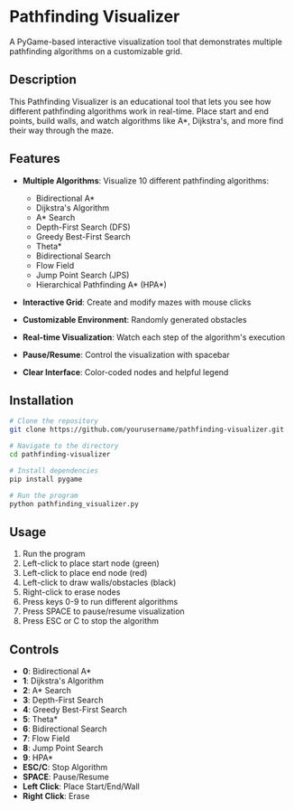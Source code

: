 # Pathfinding Visualizer

A PyGame-based interactive visualization tool that demonstrates multiple pathfinding algorithms on a customizable grid.

## Description

This Pathfinding Visualizer is an educational tool that lets you see how different pathfinding algorithms work in real-time. Place start and end points, build walls, and watch algorithms like A*, Dijkstra's, and more find their way through the maze.

## Features

- **Multiple Algorithms**: Visualize 10 different pathfinding algorithms:
  - Bidirectional A*
  - Dijkstra's Algorithm
  - A* Search
  - Depth-First Search (DFS)
  - Greedy Best-First Search
  - Theta*
  - Bidirectional Search
  - Flow Field
  - Jump Point Search (JPS)
  - Hierarchical Pathfinding A* (HPA*)

- **Interactive Grid**: Create and modify mazes with mouse clicks
- **Customizable Environment**: Randomly generated obstacles
- **Real-time Visualization**: Watch each step of the algorithm's execution
- **Pause/Resume**: Control the visualization with spacebar
- **Clear Interface**: Color-coded nodes and helpful legend

## Installation

```bash
# Clone the repository
git clone https://github.com/yourusername/pathfinding-visualizer.git

# Navigate to the directory
cd pathfinding-visualizer

# Install dependencies
pip install pygame

# Run the program
python pathfinding_visualizer.py
```

## Usage

1. Run the program
2. Left-click to place start node (green)
3. Left-click to place end node (red)
4. Left-click to draw walls/obstacles (black)
5. Right-click to erase nodes
6. Press keys 0-9 to run different algorithms
7. Press SPACE to pause/resume visualization
8. Press ESC or C to stop the algorithm

## Controls

- **0**: Bidirectional A*
- **1**: Dijkstra's Algorithm
- **2**: A* Search
- **3**: Depth-First Search
- **4**: Greedy Best-First Search
- **5**: Theta*
- **6**: Bidirectional Search
- **7**: Flow Field
- **8**: Jump Point Search
- **9**: HPA*
- **ESC/C**: Stop Algorithm
- **SPACE**: Pause/Resume
- **Left Click**: Place Start/End/Wall
- **Right Click**: Erase
